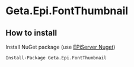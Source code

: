 # Geta.Epi.FontThumbnail

## How to install

Install NuGet package (use [EPiServer Nuget](http://nuget.episerver.com))

    Install-Package Geta.Epi.FontThumbnail